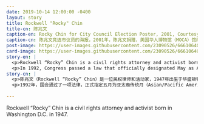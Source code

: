```yaml
---
date: 2019-10-14 12:00:00 -0400
layout: story
title: Rockwell "Rocky" Chin
title-cn: 陈兆文
caption-en: Rocky Chin for City Council Election Poster, 2001, Courtesy of Rocky Chin, Museum of Chinese in America (MOCA) Collection
caption-cn: 陈兆文竞选市议员的海报，2001年，陈兆文捐赠，美国华人博物馆（MOCA）馆藏
post-image: https://user-images.githubusercontent.com/23090526/66610640-39d84600-eb8a-11e9-945a-7f0c90443cf6.jpg
card-image: https://user-images.githubusercontent.com/23090526/66610640-39d84600-eb8a-11e9-945a-7f0c90443cf6.jpg
story-en: |
  <p>Rockwell “Rocky” Chin is a civil rights attorney and activist born in Washington D.C. in 1947. In the 1970s he became involved with the Asian American Movement when he joined the art collective, Basement Workshop. He continued to advocate for the empowerment of minorities; particularly taking an interest in the Asian Americans in New York’s Chinatown. He would help spearhead the founding of the Asian American Bar Association of New York (AABANY) in 1989 and serve as one of the directors.</p>
  <p>In 1992, Congress passed a law that officially designated May as Asian/Pacific American Heritage Month. That same year Rocky helped to coordinate the first city hall conference on Asian/Pacific Americans (A/PA), which tried to address political issues important to the A/PA community. He subsequently ran for New York City Council in 2001 but lost to Alan Gerson. From 2007-2015 he served as the Director of the Office of Equal Opportunity and Diversity at the New York State Division of Human Rights and currently serves as an AARP New York Executive Council Member.</p>
story-cn: |
  <p>陈兆文（Rockwell “Rocky” Chin）是一位民权律师和活动家，1947年出生于华盛顿特区。20世纪70年代，他加入了“地下室工作坊”艺术团体，参与亚裔美国人运动。他持续呼吁赋予少数群体权力；尤其关注纽约唐人街的亚裔美国人。1989年，他带头帮助了纽约亚裔律师协会（Asian American Bar Association of New York，简称AABANY）的成立，并担任董事之一。</p>
  <p>1992年，国会通过了一项法律，正式指定五月为亚太裔传统月（Asian/Pacific American Heritage Month）。同年，陈兆文协调组织了第一次亚太裔美国人市政厅会议，会议试图解决对亚太裔社区重要的政治问题。随后，他在2001年竞选纽约市议会议员，但输给了艾伦·格森（Alan Gerson）。从2007年到2015年，他担任纽约州人权司平等机会和多样性办公室主任，目前是美国退休人员协会纽约执行理事会（AARP New York Executive Council）成员。</p>
 
---
```

Rockwell “Rocky” Chin is a civil rights attorney and activist born in Washington D.C. in 1947.
